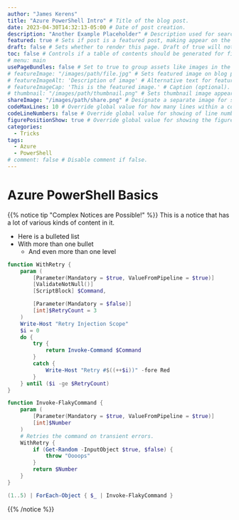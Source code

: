 ```yaml
---
author: "James Kerens"
title: "Azure PowerShell Intro" # Title of the blog post.
date: 2023-04-30T14:32:13-05:00 # Date of post creation.
description: "Another Example Placeholder" # Description used for search engine.
featured: true # Sets if post is a featured post, making appear on the home page side bar.
draft: false # Sets whether to render this page. Draft of true will not be rendered.
toc: false # Controls if a table of contents should be generated for first-level links automatically.
# menu: main
usePageBundles: false # Set to true to group assets like images in the same folder as this post.
# featureImage: "/images/path/file.jpg" # Sets featured image on blog post.
# featureImageAlt: 'Description of image' # Alternative text for featured image.
# featureImageCap: 'This is the featured image.' # Caption (optional).
# thumbnail: "/images/path/thumbnail.png" # Sets thumbnail image appearing inside card on homepage.
shareImage: "/images/path/share.png" # Designate a separate image for social media sharing.
codeMaxLines: 10 # Override global value for how many lines within a code block before auto-collapsing.
codeLineNumbers: false # Override global value for showing of line numbers within code block.
figurePositionShow: true # Override global value for showing the figure label.
categories:
  - Tricks
tags:
  - Azure
  - PowerShell
# comment: false # Disable comment if false.
---
```


# Azure PowerShell Basics

{{% notice tip "Complex Notices are Possible!" %}}
This is a notice that has a lot of various kinds of content in it.  

* Here is a bulleted list
* With more than one bullet
  * And even more than one level

```PowerShell
function WithRetry {
    param (
        [Parameter(Mandatory = $true, ValueFromPipeline = $true)]
        [ValidateNotNull()]
        [ScriptBlock] $Command,

        [Parameter(Mandatory = $false)]
        [int]$RetryCount = 3
    )
    Write-Host "Retry Injection Scope"  
    $i = 0
    do {
        try {
            return Invoke-Command $Command
        }
        catch {
            Write-Host "Retry #$((++$i))" -fore Red
        }
    } until ($i -ge $RetryCount)
}

function Invoke-FlakyCommand {
    param (
        [Parameter(Mandatory = $true, ValueFromPipeline = $true)]
        [int]$Number
    )
    # Retries the command on transient errors.
    WithRetry {
        if (Get-Random -InputObject $true, $false) {
            throw "Oooops"
        }
        return $Number
    }
}

(1..5) | ForEach-Object { $_ | Invoke-FlakyCommand }
```

{{% /notice %}}
